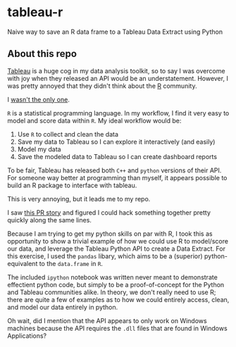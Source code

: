 tableau-r
=========

Naive way to save an R data frame to a Tableau Data Extract using Python

## About this repo
[Tableau](http://www.tableausoftware.com/) is a huge cog in my data analysis toolkit, so to say I was 
overcome with joy when they released an API would be an understatement.  However, I was pretty annoyed that 
they didn't think about the [R](http://cran.r-project.org/) community. 

I [wasn't the only one](http://community.tableausoftware.com/ideas/1270).

`R` is a statistical programming language.  In my workflow, I find it very easy to model and score data 
within `R`.  My ideal workflow would be:

1. Use `R` to collect and clean the data
2. Save my data to Tableau so I can explore it interactively (and easily)
3. Model my data
4. Save the modeled data to Tableau so I can create dashboard reports

To be fair, Tableau has released both `C++` and `python` versions of their API.  For someone way better
at programming than myself, it appears possible to build an R package to interface with tableau.

This is very annoying, but it leads me to my repo.

I saw [this PR story](http://www.prweb.com/releases/2013/7/prweb10902821.htm) and figured I could hack something
together pretty quickly along the same lines.

Because I am trying to get my python skills on par with R, I took this as opportunity to show a trivial example
of how we could use R to model/score our data, and leverage the Tableau Python API to create a Data Extract.
For this exercise, I used the `pandas` libary, which aims to be a (superior) python-equivalent to the `data.frame` 
in `R`.  

The included `ipython` notebook was written never meant to demonstrate effectient python code, but simply
to be a proof-of-concept for the Python and Tableau communities alike.  In theory, we don't really need to use
R; there are quite a few of examples as to how we could entirely access, clean, and model our data entirely 
in python.

Oh wait, did I mention that the API appears to only work on Windows machines because the API requires the
`.dll` files that are found in Windows Applications?

